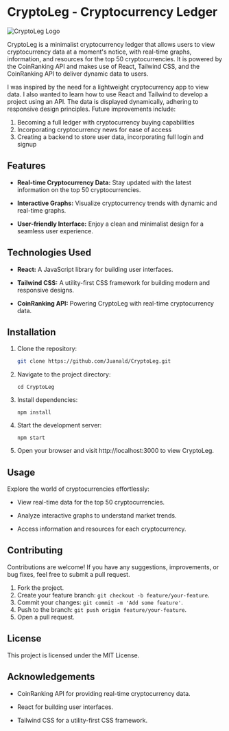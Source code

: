 # CryptoLeg - Cryptocurrency Ledger

![CryptoLeg Logo](./static/logo.png)

CryptoLeg is a minimalist cryptocurrency ledger that allows users to view cryptocurrency data at a moment's notice, with real-time graphs, information, and resources for the top 50 cryptocurrencies. It is powered by the CoinRanking API and makes use of React, Tailwind CSS, and the CoinRanking API to deliver dynamic data to users.

I was inspired by the need for a lightweight cryptocurrency app to view data. I also wanted to learn how to use React and Tailwind to develop a project using an API. The data is displayed dynamically, adhering to responsive design principles. Future improvements include:

1. Becoming a full ledger with cryptocurrency buying capabilities
2. Incorporating cryptocurrency news for ease of access
3. Creating a backend to store user data, incorporating full login and signup

## Features

- **Real-time Cryptocurrency Data:** Stay updated with the latest information on the top 50 cryptocurrencies.
- **Interactive Graphs:** Visualize cryptocurrency trends with dynamic and real-time graphs.

- **User-friendly Interface:** Enjoy a clean and minimalist design for a seamless user experience.

## Technologies Used

- **React:** A JavaScript library for building user interfaces.
- **Tailwind CSS:** A utility-first CSS framework for building modern and responsive designs.

- **CoinRanking API:** Powering CryptoLeg with real-time cryptocurrency data.

## Installation

1. Clone the repository:

   ```bash
   git clone https://github.com/Juanald/CryptoLeg.git
   ```

2. Navigate to the project directory:
   ```
   cd CryptoLeg
   ```
3. Install dependencies:
   ```
   npm install
   ```
4. Start the development server:
   ```
   npm start
   ```
5. Open your browser and visit http://localhost:3000 to view CryptoLeg.

## Usage

Explore the world of cryptocurrencies effortlessly:

- View real-time data for the top 50 cryptocurrencies.

- Analyze interactive graphs to understand market trends.

- Access information and resources for each cryptocurrency.

## Contributing

Contributions are welcome! If you have any suggestions, improvements, or bug fixes, feel free to submit a pull request.

1. Fork the project.
2. Create your feature branch: `git checkout -b feature/your-feature`.
3. Commit your changes: `git commit -m 'Add some feature'`.
4. Push to the branch: `git push origin feature/your-feature`.
5. Open a pull request.

## License

This project is licensed under the MIT License.

## Acknowledgements

- CoinRanking API for providing real-time cryptocurrency data.

- React for building user interfaces.

- Tailwind CSS for a utility-first CSS framework.

